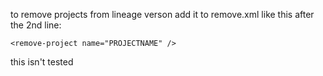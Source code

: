 to remove projects from lineage verson add it to remove.xml like this after the 2nd line:
```
<remove-project name="PROJECTNAME" />
```
this isn't tested
